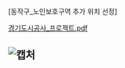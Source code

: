 [동작구_노인보호구역 추가 위치 선정]

[경기도시공사_프로젝트.pdf](https://github.com/DrumDong/Contest_Exhibit/blob/master/%EB%8F%84%EC%8B%9C%EA%B3%B5%EC%82%AC/%EA%B3%B5%EC%82%AC%EC%9B%90%EA%B0%80%EC%98%88%EC%B8%A1-%EA%B2%BD%EA%B8%B0%EB%8F%84%EC%8B%9C%EA%B3%B5%EC%82%AC.pdf)

![캡처](https://user-images.githubusercontent.com/49140971/82995034-06c1c480-a03e-11ea-801c-8da12b6fcede.PNG)
------------------------------------------------------------------------------------------------------------------------
